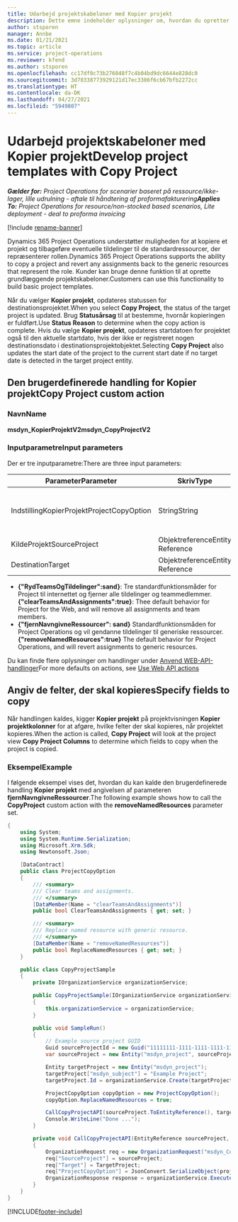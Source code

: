 ```yaml
---
title: Udarbejd projektskabeloner med Kopier projekt
description: Dette emne indeholder oplysninger om, hvordan du opretter projektskabeloner ved hjælp af den brugerdefinerede handling Kopier projekt.
author: stsporen
manager: Annbe
ms.date: 01/21/2021
ms.topic: article
ms.service: project-operations
ms.reviewer: kfend
ms.author: stsporen
ms.openlocfilehash: cc17df0c73b276048f7c4b04bd9dc6644e828dc0
ms.sourcegitcommit: 3d78338773929121d17ec3386f6cb67bfb2272cc
ms.translationtype: HT
ms.contentlocale: da-DK
ms.lasthandoff: 04/27/2021
ms.locfileid: "5949807"
---
```

# <a name="develop-project-templates-with-copy-project"></a><span data-ttu-id="aff3d-103">Udarbejd projektskabeloner med Kopier projekt</span><span class="sxs-lookup"><span data-stu-id="aff3d-103">Develop project templates with Copy Project</span></span>

<span data-ttu-id="aff3d-104">_**Gælder for:** Project Operations for scenarier baseret på ressource/ikke-lager, lille udrulning - aftale til håndtering af proformafakturering_</span><span class="sxs-lookup"><span data-stu-id="aff3d-104">_**Applies To:** Project Operations for resource/non-stocked based scenarios, Lite deployment - deal to proforma invoicing_</span></span>

[!include [rename-banner](~/includes/cc-data-platform-banner.md)]

<span data-ttu-id="aff3d-105">Dynamics 365 Project Operations understøtter muligheden for at kopiere et projekt og tilbageføre eventuelle tildelinger til de standardressourcer, der repræsenterer rollen.</span><span class="sxs-lookup"><span data-stu-id="aff3d-105">Dynamics 365 Project Operations supports the ability to copy a project and revert any assignments back to the generic resources that represent the role.</span></span> <span data-ttu-id="aff3d-106">Kunder kan bruge denne funktion til at oprette grundlæggende projektskabeloner.</span><span class="sxs-lookup"><span data-stu-id="aff3d-106">Customers can use this functionality to build basic project templates.</span></span>

<span data-ttu-id="aff3d-107">Når du vælger **Kopier projekt**, opdateres statussen for destinationsprojektet.</span><span class="sxs-lookup"><span data-stu-id="aff3d-107">When you select **Copy Project**, the status of the target project is updated.</span></span> <span data-ttu-id="aff3d-108">Brug **Statusårsag** til at bestemme, hvornår kopieringen er fuldført.</span><span class="sxs-lookup"><span data-stu-id="aff3d-108">Use **Status Reason** to determine when the copy action is complete.</span></span> <span data-ttu-id="aff3d-109">Hvis du vælge **Kopier projekt**, opdateres startdatoen for projektet også til den aktuelle startdato, hvis der ikke er registreret nogen destinationsdato i destinationsprojektobjektet.</span><span class="sxs-lookup"><span data-stu-id="aff3d-109">Selecting **Copy Project** also updates the start date of the project to the current start date if no target date is detected in the target project entity.</span></span>

## <a name="copy-project-custom-action"></a><span data-ttu-id="aff3d-110">Den brugerdefinerede handling for Kopier projekt</span><span class="sxs-lookup"><span data-stu-id="aff3d-110">Copy Project custom action</span></span> 

### <a name="name"></a><span data-ttu-id="aff3d-111">Navn</span><span class="sxs-lookup"><span data-stu-id="aff3d-111">Name</span></span> 

<span data-ttu-id="aff3d-112">**msdyn_KopierProjektV2**</span><span class="sxs-lookup"><span data-stu-id="aff3d-112">**msdyn_CopyProjectV2**</span></span>

### <a name="input-parameters"></a><span data-ttu-id="aff3d-113">Inputparametre</span><span class="sxs-lookup"><span data-stu-id="aff3d-113">Input parameters</span></span>
<span data-ttu-id="aff3d-114">Der er tre inputparametre:</span><span class="sxs-lookup"><span data-stu-id="aff3d-114">There are three input parameters:</span></span>

| <span data-ttu-id="aff3d-115">Parameter</span><span class="sxs-lookup"><span data-stu-id="aff3d-115">Parameter</span></span>          | <span data-ttu-id="aff3d-116">Skriv</span><span class="sxs-lookup"><span data-stu-id="aff3d-116">Type</span></span>   | <span data-ttu-id="aff3d-117">Værdier</span><span class="sxs-lookup"><span data-stu-id="aff3d-117">Values</span></span>                                                   | 
|--------------------|--------|----------------------------------------------------------|
| <span data-ttu-id="aff3d-118">IndstillingKopierProjekt</span><span class="sxs-lookup"><span data-stu-id="aff3d-118">ProjectCopyOption</span></span>  | <span data-ttu-id="aff3d-119">String</span><span class="sxs-lookup"><span data-stu-id="aff3d-119">String</span></span> | <span data-ttu-id="aff3d-120">**{"fjernNavngivneRessourcer":sand}** eller **{"RydTeamsOgTildelinger": sand}**</span><span class="sxs-lookup"><span data-stu-id="aff3d-120">**{"removeNamedResources":true}** or **{"clearTeamsAndAssignments":true}**</span></span> |
| <span data-ttu-id="aff3d-121">KildeProjekt</span><span class="sxs-lookup"><span data-stu-id="aff3d-121">SourceProject</span></span>      | <span data-ttu-id="aff3d-122">Objektreference</span><span class="sxs-lookup"><span data-stu-id="aff3d-122">Entity Reference</span></span> | <span data-ttu-id="aff3d-123">Kildeprojekt</span><span class="sxs-lookup"><span data-stu-id="aff3d-123">Source Project</span></span> |
| <span data-ttu-id="aff3d-124">Destination</span><span class="sxs-lookup"><span data-stu-id="aff3d-124">Target</span></span>             | <span data-ttu-id="aff3d-125">Objektreference</span><span class="sxs-lookup"><span data-stu-id="aff3d-125">Entity Reference</span></span> | <span data-ttu-id="aff3d-126">Destinationsprojekt</span><span class="sxs-lookup"><span data-stu-id="aff3d-126">Target Project</span></span> |


- <span data-ttu-id="aff3d-127">**{"RydTeamsOgTildelinger":sand}**: Tre standardfunktionsmåder for Project til internettet og fjerner alle tildelinger og teammedlemmer.</span><span class="sxs-lookup"><span data-stu-id="aff3d-127">**{"clearTeamsAndAssignments":true}**: Thee default behavior for Project for the Web, and will remove all assignments and team members.</span></span>
- <span data-ttu-id="aff3d-128">**{"fjernNavngivneRessourcer": sand}** Standardfunktionsmåden for Project Operations og vil gendanne tildelinger til generiske ressourcer.</span><span class="sxs-lookup"><span data-stu-id="aff3d-128">**{"removeNamedResources":true}** The default behavior for Project Operations, and will revert assignments to generic resources.</span></span>

<span data-ttu-id="aff3d-129">Du kan finde flere oplysninger om handlinger under [Anvend WEB-API-handlinger](/powerapps/developer/common-data-service/webapi/use-web-api-actions)</span><span class="sxs-lookup"><span data-stu-id="aff3d-129">For more defaults on actions, see [Use Web API actions](/powerapps/developer/common-data-service/webapi/use-web-api-actions)</span></span>

## <a name="specify-fields-to-copy"></a><span data-ttu-id="aff3d-130">Angiv de felter, der skal kopieres</span><span class="sxs-lookup"><span data-stu-id="aff3d-130">Specify fields to copy</span></span> 
<span data-ttu-id="aff3d-131">Når handlingen kaldes, kigger **Kopier projekt** på projektvisningen **Kopier projektkolonner** for at afgøre, hvilke felter der skal kopieres, når projektet kopieres.</span><span class="sxs-lookup"><span data-stu-id="aff3d-131">When the action is called, **Copy Project** will look at the project view **Copy Project Columns** to determine which fields to copy when the project is copied.</span></span>


### <a name="example"></a><span data-ttu-id="aff3d-132">Eksempel</span><span class="sxs-lookup"><span data-stu-id="aff3d-132">Example</span></span>
<span data-ttu-id="aff3d-133">I følgende eksempel vises det, hvordan du kan kalde den brugerdefinerede handling **Kopier projekt** med angivelsen af parameteren **fjernNavngivneRessourcer**.</span><span class="sxs-lookup"><span data-stu-id="aff3d-133">The following example shows how to call the **CopyProject** custom action with the **removeNamedResources** parameter set.</span></span>
```C#
{
    using System;
    using System.Runtime.Serialization;
    using Microsoft.Xrm.Sdk;
    using Newtonsoft.Json;

    [DataContract]
    public class ProjectCopyOption
    {
        /// <summary>
        /// Clear teams and assignments.
        /// </summary>
        [DataMember(Name = "clearTeamsAndAssignments")]
        public bool ClearTeamsAndAssignments { get; set; }

        /// <summary>
        /// Replace named resource with generic resource.
        /// </summary>
        [DataMember(Name = "removeNamedResources")]
        public bool ReplaceNamedResources { get; set; }
    }

    public class CopyProjectSample
    {
        private IOrganizationService organizationService;

        public CopyProjectSample(IOrganizationService organizationService)
        {
            this.organizationService = organizationService;
        }

        public void SampleRun()
        {
            // Example source project GUID
            Guid sourceProjectId = new Guid("11111111-1111-1111-1111-111111111111");
            var sourceProject = new Entity("msdyn_project", sourceProjectId);

            Entity targetProject = new Entity("msdyn_project");
            targetProject["msdyn_subject"] = "Example Project";
            targetProject.Id = organizationService.Create(targetProject);

            ProjectCopyOption copyOption = new ProjectCopyOption();
            copyOption.ReplaceNamedResources = true;

            CallCopyProjectAPI(sourceProject.ToEntityReference(), targetProject.ToEntityReference(), copyOption);
            Console.WriteLine("Done ...");
        }

        private void CallCopyProjectAPI(EntityReference sourceProject, EntityReference TargetProject, ProjectCopyOption projectCopyOption)
        {
            OrganizationRequest req = new OrganizationRequest("msdyn_CopyProjectV2");
            req["SourceProject"] = sourceProject;
            req["Target"] = TargetProject;
            req["ProjectCopyOption"] = JsonConvert.SerializeObject(projectCopyOption);
            OrganizationResponse response = organizationService.Execute(req);
        }
    }
}
```


[!INCLUDE[footer-include](../includes/footer-banner.md)]